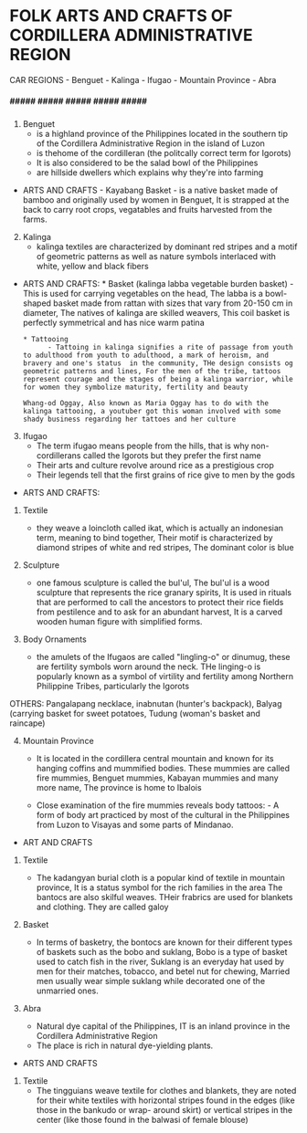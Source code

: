 # FOLK ARTS AND CRAFTS OF CORDILLERA ADMINISTRATIVE REGION

CAR REGIONS
      - Benguet
      - Kalinga
      - Ifugao 
      - Mountain Province
      - Abra
##### ##### ##### ##### ##### ##### #####

1. Benguet
      - is a highland province of the Philippines located in the southern tip of the Cordillera Administrative Region in the island of Luzon
      - is thehome of the cordilleran (the politcally correct term for Igorots)
      - It is also considered to be the salad bowl of the Philippines
      - are hillside dwellers which explains why they're into farming

* ARTS AND CRAFTS
      - Kayabang Basket
            - is a native basket made of bamboo and originally used by women in Benguet, It is strapped at the back to carry root crops, vegatables and fruits harvested from the farms.
            
2. Kalinga
      - kalinga textiles are characterized by dominant red stripes and a motif of geometric patterns as well as nature symbols interlaced with white, yellow and black fibers

* ARTS AND CRAFTS:
      * Basket (kalinga labba vegetable burden basket) 
            - This is used for carrying vegetables on the head, The labba is a bowl-shaped basket made from rattan with sizes that vary from 20-150 cm in diameter, The natives of kalinga are skilled weavers, This coil basket is perfectly symmetrical and has nice warm patina
            
      * Tattooing
            - Tattoing in kalinga signifies a rite of passage from youth to adulthood from youth to adulthood, a mark of heroism, and bravery and one's status  in the community, THe design consists og geometric patterns and lines, For the men of the tribe, tattoos represent courage and the stages of being a kalinga warrior, while for women they symbolize maturity, fertility and beauty

      Whang-od Oggay, Also known as Maria Oggay has to do with the kalinga tattooing, a youtuber got this woman involved with some shady business regarding her tattoes and her culture

3. Ifugao
      - The term ifugao means people from the hills, that is why non-cordillerans called the Igorots but they prefer the first name
      - Their arts and culture revolve around rice as a prestigious crop
      - Their legends tell that the first grains of rice give to men by the gods

* ARTS AND CRAFTS:
1. Textile
      - they weave a loincloth called ikat, which is actually an indonesian term, meaning to bind together, Their motif is characterized by diamond stripes of white and red stripes, The dominant color is blue

2. Sculpture
      - one famous sculpture is called the bul'ul, The bul'ul is a wood sculpture that represents the rice granary spirits, It is used in rituals that are performed to call the ancestors to protect their rice fields from pestilence and to ask for an abundant harvest, It is a carved wooden human figure with simplified forms.

3. Body Ornaments
      - the amulets of the Ifugaos are called "lingling-o" or dinumug, these are fertility symbols worn around the neck. THe linging-o is popularly known as a symbol of virtility and fertility among Northern Philippine Tribes, particularly the Igorots

OTHERS: Pangalapang necklace, inabnutan (hunter's backpack), Balyag (carrying basket for sweet potatoes, Tudung (woman's basket and raincape)

4. Mountain Province
      - It is located in the cordillera central mountain and known for its hanging coffins and mummified bodies. These mummies are called fire mummies, Benguet mummies, Kabayan mummies and many more name, The province is home to Ibalois

      - Close examination of the fire mummies reveals body tattoos:
            - A form of body art practiced by most of the cultural in the Philippines from Luzon to Visayas and some parts of Mindanao.

* ART AND CRAFTS
1. Textile
      - The kadangyan burial cloth is a popular kind of textile in mountain province, It is a status symbol for the rich families in the area
      The bantocs are also skilful weaves. THeir frabrics are used for blankets and clothing. They are called galoy

2. Basket
      - In terms of basketry, the bontocs are known for their different types of baskets such as the bobo and suklang, Bobo is a type of basket used to catch fish in the river, Suklang is an everyday hat used by men for their matches, tobacco, and betel nut for chewing, Married men usually wear simple suklang while decorated one of the unmarried ones.

5. Abra
      - Natural dye capital of the Philippines, IT is an inland province in the Cordillera Administrative Region
      - The place is rich in natural dye-yielding plants.

* ARTS AND CRAFTS
1. Textile
      - The tingguians weave textile for clothes and blankets, they are noted for their white textiles with horizontal stripes found in the edges (like those in the bankudo or wrap- around skirt) or vertical stripes in the center (like those found in the balwasi of female blouse)
